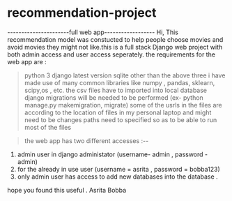 # recommendation-project
----------------------full web app------------------
Hi,
This recommendation model was constucted to help people choose movies and avoid movies they might not like.this is a full stack Django web project with both admin access and user access seperately.
the requirements for the web app are :
> python 3
> django latest version
> sqlite
> other than the above three i have made use of many common libraries like numpy , pandas, sklearn, scipy,os , etc. 
> the csv files have to imported into local database
> django migrations will be needed to be performed (ex- python manage.py makemigration, migrate)
> some of the usrls in the files are according to the location of files in my personal laptop and might need to be changes 
> paths need to specified so as to be able to run most of the files

> the web app has two different accesses :--
  1. admin user in django administator (username- admin , password - admin)
  2. for the already in use user (username = asrita , password = bobba123)
  3. only admin user has access to  add new databases into the database .
  
  hope you found this useful .
  Asrita Bobba
